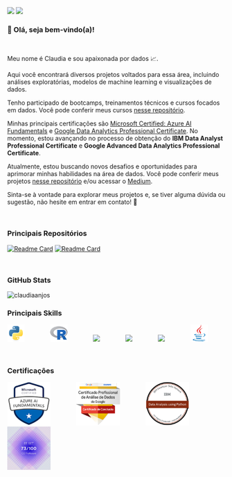 <div>
  <a href="https://www.linkedin.com/in/claudia-anjos/" target="_blank"><img src="https://img.shields.io/badge/-LinkedIn-%230077B5?style=for-the-badge&logo=linkedin&logoColor=white" target="_blank"></a>
  <a href="https://medium.com/@ndosanjosc" target="_blank"><img src="https://img.shields.io/badge/Medium-12100E?style=for-the-badge&logo=medium&logoColor=white"></a>
</div>

### 👋 Olá, seja bem-vindo(a)! 

<br>

Meu nome é Claudia e sou apaixonada por dados 📈. 

Aqui você encontrará diversos projetos voltados para essa área, incluindo análises exploratórias, modelos de machine learning e visualizações de dados.

Tenho participado de bootcamps, treinamentos técnicos e cursos focados em dados. Você pode conferir meus cursos <a href="https://github.com/claudiaanjos/cursos/tree/main">nesse repositório</a>.

Minhas principais certificações são [Microsoft Certified: Azure AI Fundamentals](https://www.credly.com/badges/490ea044-4d22-427d-9d1c-5d7f6ee26748?source=linked_in_profile) e [Google Data Analytics Professional Certificate](https://www.coursera.org/account/accomplishments/professional-cert/8XCJR6DGRLEY?utm_source=link&utm_medium=certificate&utm_content=cert_image&utm_campaign=pdf_header_button&utm_product=prof). No momento, estou avançando no processo de obtenção do **IBM Data Analyst Professional Certificate** e **Google Advanced Data Analytics Professional Certificate**.

Atualmente, estou buscando novos desafios e oportunidades para aprimorar minhas habilidades na área de dados. Você pode conferir meus projetos <a href="https://github.com/claudiaanjos/projetos-analise-dados">nesse repositório</a> e/ou acessar o [Medium](https://medium.com/@ndosanjosc).

Sinta-se à vontade para explorar meus projetos e, se tiver alguma dúvida ou sugestão, não hesite em entrar em contato! 🤝 

<br>

### Principais Repositórios

[![Readme Card](https://github-readme-stats.vercel.app/api/pin/?username=claudiaanjos&theme=dracula&repo=projetos-analise-dados)](https://github.com/claudiaanjos/projetos-analise-dados)
[![Readme Card](https://github-readme-stats.vercel.app/api/pin/?username=claudiaanjos&theme=dracula&repo=cursos)](https://github.com/claudiaanjos/cursos/tree/main) 

<br>

### GitHub Stats

<img src="https://github-readme-stats.vercel.app/api?username=claudiaanjos&theme=dracula&hide=contribs&show_icons=true&rank_icon=github" alt="claudiaanjos" height="165" width="420"/>

<br>

### Principais Skills

<p>
    <img height="40" src="https://raw.githubusercontent.com/devicons/devicon/master/icons/python/python-original.svg">
    &nbsp;&nbsp;&nbsp;&nbsp;&nbsp;&nbsp;&nbsp;&nbsp;&nbsp;&nbsp;&nbsp;&nbsp;&nbsp;
    <img height="40" src="https://github.com/devicons/devicon/blob/master/icons/r/r-original.svg">
    &nbsp;&nbsp;&nbsp;&nbsp;&nbsp;&nbsp;&nbsp;&nbsp;&nbsp;&nbsp;&nbsp;&nbsp;&nbsp;
    <img height="40" src="https://cdn.icon-icons.com/icons2/2699/PNG/512/google_bigquery_logo_icon_168150.png">
    &nbsp;&nbsp;&nbsp;&nbsp;&nbsp;&nbsp;&nbsp;&nbsp;&nbsp;&nbsp;&nbsp;&nbsp;&nbsp;
    <img height="40" src="https://cdn.jsdelivr.net/gh/devicons/devicon/icons/mysql/mysql-original.svg">
    &nbsp;&nbsp;&nbsp;&nbsp;&nbsp;&nbsp;&nbsp;&nbsp;&nbsp;&nbsp;&nbsp;&nbsp;&nbsp;
    <img height="40" src="https://github.com/microsoft/PowerBI-Icons/blob/main/SVG/Power-BI.svg">
    &nbsp;&nbsp;&nbsp;&nbsp;&nbsp;&nbsp;&nbsp;&nbsp;&nbsp;&nbsp;&nbsp;&nbsp;&nbsp;
    <img height="40" src="https://raw.githubusercontent.com/devicons/devicon/master/icons/java/java-original.svg">
</p>

<br>

### Certificações

<p>
<a href='https://www.credly.com/badges/490ea044-4d22-427d-9d1c-5d7f6ee26748?source=linked_in_profile'> <img height="100" src="https://github.com/claudiaanjos/claudiaanjos/blob/main/microsoft-certified-azure-ai-fundamentals%20p.png"></a>
  &nbsp;&nbsp;&nbsp;&nbsp;&nbsp;&nbsp;&nbsp;&nbsp;&nbsp;&nbsp;&nbsp;&nbsp;&nbsp;
<a href='https://coursera.org/share/b1ae5de1b6b1bfaa40ec33a364d14429'><img height="100" src="https://github.com/claudiaanjos/claudiaanjos/blob/main/certificado-google.png"></a>
  &nbsp;&nbsp;&nbsp;&nbsp;&nbsp;&nbsp;&nbsp;&nbsp;&nbsp;&nbsp;&nbsp;&nbsp;&nbsp;
<a href='https://www.credly.com/badges/a3199f37-db7e-4a63-a6f6-accd150046cd/public_url'><img height="100" src="https://github.com/claudiaanjos/claudiaanjos/blob/main/badge-ibm.png"></a>
  &nbsp;&nbsp;&nbsp;&nbsp;&nbsp;&nbsp;&nbsp;&nbsp;&nbsp;&nbsp;&nbsp;&nbsp;&nbsp;
<a href='https://www.efset.org/cert/TGL2xx'><img height="100" src="https://github.com/claudiaanjos/claudiaanjos/blob/main/ef-set.jpg"></a>
</p>
